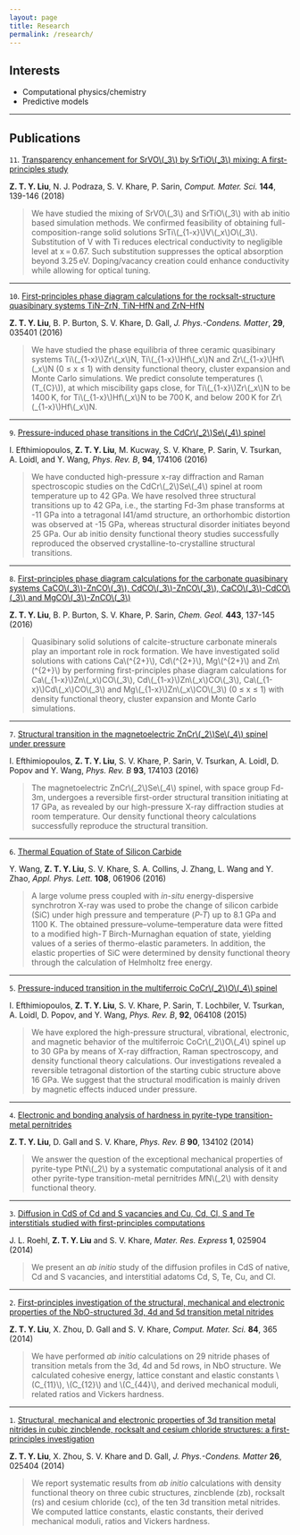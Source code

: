 ```yaml
---
layout: page
title: Research
permalink: /research/
---
```


Interests
--------
* Computational physics/chemistry
* Predictive models

-----------------

Publications
------------

`11`. [Transparency enhancement for SrVO\\(\_3\\) by SrTiO\\(\_3\\) mixing: A first-principles study
](https://www.sciencedirect.com/science/article/pii/S092702561730705X)

**Z. T. Y. Liu**, N. J. Podraza, S. V. Khare, P. Sarin, *Comput. Mater. Sci.* **144**, 139-146 (2018)

> We have studied the mixing of SrVO\\(\_3\\) and SrTiO\\(\_3\\) with ab initio based simulation methods. We confirmed feasibility of obtaining full-composition-range solid solutions SrTi\\(\_{1-x}\\)V\\(\_x\\)O\\(\_3\\). Substitution of V with Ti reduces electrical conductivity to negligible level at x = 0.67. Such substitution suppresses the optical absorption beyond 3.25 eV. Doping/vacancy creation could enhance conductivity while allowing for optical tuning.

-----------------

`10`. [First-principles phase diagram calculations for the rocksalt-structure quasibinary systems TiN–ZrN, TiN–HfN and ZrN–HfN](http://iopscience.iop.org/article/10.1088/0953-8984/29/3/035401)

**Z. T. Y. Liu**, B. P. Burton, S. V. Khare, D. Gall, *J. Phys.-Condens. Matter*, **29**, 035401 (2016)

> We have studied the phase equilibria of three ceramic quasibinary systems Ti\\(\_{1-x}\\)Zr\\(\_x\\)N, Ti\\(\_{1-x}\\)Hf\\(\_x\\)N and Zr\\(\_{1-x}\\)Hf\\(\_x\\)N (0 ≤ x ≤ 1) with density functional theory, cluster expansion and Monte Carlo simulations. We predict consolute temperatures (\\(T_{C}\\)), at which miscibility gaps close, for Ti\\(\_{1-x}\\)Zr\\(\_x\\)N to be 1400 K, for Ti\\(\_{1-x}\\)Hf\\(\_x\\)N to be 700 K, and below 200 K for Zr\\(\_{1-x}\\)Hf\\(\_x\\)N.

-----------------

`9`. [Pressure-induced phase transitions in the CdCr\\(_2\\)Se\\(_4\\) spinel](http://journals.aps.org/prb/abstract/10.1103/PhysRevB.94.174106)

I. Efthimiopoulos, **Z. T. Y. Liu**, M. Kucway, S. V. Khare, P. Sarin, V. Tsurkan, A. Loidl, and Y. Wang, *Phys. Rev. B*, **94**, 174106 (2016)

> We have conducted high-pressure x-ray diffraction and Raman spectroscopic studies on the CdCr\\(_2\\)Se\\(_4\\) spinel at room temperature up to 42 GPa. We have resolved three structural transitions up to 42 GPa, i.e., the starting Fd-3m phase transforms at -11 GPa into a tetragonal I41/amd structure, an orthorhombic distortion was observed at -15 GPa, whereas structural disorder initiates beyond 25 GPa. Our ab initio density functional theory studies successfully reproduced the observed crystalline-to-crystalline structural transitions.

-----------------

`8`. [First-principles phase diagram calculations for the carbonate quasibinary systems CaCO\\(_3\\)-ZnCO\\(_3\\), CdCO\\(_3\\)-ZnCO\\(_3\\), CaCO\\(_3\\)-CdCO\\(_3\\) and MgCO\\(_3\\)-ZnCO\\(_3\\)](http://www.sciencedirect.com/science/article/pii/S0009254116304934)

**Z. T. Y. Liu**, B. P. Burton, S. V. Khare, P. Sarin, *Chem. Geol.* **443**, 137-145 (2016)

> Quasibinary solid solutions of calcite-structure carbonate minerals play an important role in rock formation. We have investigated solid solutions with cations Ca\\(^{2+}\\), Cd\\(^{2+}\\), Mg\\(^{2+}\\) and Zn\\(^{2+}\\) by performing first-principles phase diagram calculations for Ca\\(\_{1-x}\\)Zn\\(\_x\\)CO\\(_3\\), Cd\\(\_{1-x}\\)Zn\\(\_x\\)CO\\(_3\\), Ca\\(\_{1-x}\\)Cd\\(\_x\\)CO\\(_3\\) and Mg\\(\_{1-x}\\)Zn\\(\_x\\)CO\\(_3\\) (0 ≤ x ≤ 1) with density functional theory, cluster expansion and Monte Carlo simulations.

-----------------

`7`. [Structural transition in the magnetoelectric ZnCr\\(_2\\)Se\\(_4\\) spinel under pressure](https://journals.aps.org/prb/abstract/10.1103/PhysRevB.93.174103)

I. Efthimiopoulos, **Z. T. Y. Liu**, S. V. Khare, P. Sarin, V. Tsurkan, A. Loidl, D. Popov and Y. Wang, *Phys. Rev. B* **93**, 174103 (2016)

> Τhe magnetoelectric ZnCr\\(_2\\)Se\\(_4\\) spinel, with space group Fd-3m, undergoes a reversible first-order structural transition initiating at 17 GPa, as revealed by our high-pressure X-ray diffraction studies at room temperature. Our density functional theory calculations successfully reproduce the structural transition.

-----------------

`6`. [Thermal Equation of State of Silicon Carbide](http://scitation.aip.org/content/aip/journal/apl/108/6/10.1063/1.4941797)

Y. Wang, **Z. T. Y. Liu**, S. V. Khare, S. A. Collins, J. Zhang, L. Wang and Y. Zhao, *Appl. Phys. Lett.* **108**, 061906 (2016)

> A large volume press coupled with *in-situ* energy-dispersive synchrotron X-ray was used to probe the change of silicon carbide (SiC) under high pressure and temperature (*P-T*) up to 8.1 GPa and 1100 K. The obtained pressure–volume–temperature data were fitted to a modified high-*T* Birch-Murnaghan equation of state, yielding values of a series of thermo-elastic parameters. In addition, the elastic properties of SiC were determined by density functional theory through the calculation of Helmholtz free energy.

-----------------

`5`. [Pressure-induced transition in the multiferroic CoCr\\(_2\\)O\\(_4\\) spinel](http://journals.aps.org/prb/abstract/10.1103/PhysRevB.92.064108)

I. Efthimiopoulos, **Z. T. Y. Liu**, S. V. Khare, P. Sarin, T. Lochbiler, V. Tsurkan, A. Loidl, D. Popov, and Y. Wang, *Phys. Rev. B*, **92**, 064108 (2015)

> We have explored the high-pressure structural, vibrational, electronic, and magnetic behavior of the multiferroic CoCr\\(_2\\)O\\(_4\\) spinel up to 30 GPa by means of X-ray diffraction, Raman spectroscopy, and density functional theory calculations. Our investigations revealed a reversible tetragonal distortion of the starting cubic structure above 16 GPa. We suggest that the structural modification is mainly driven by magnetic effects induced under pressure.

-----------------

`4`. [Electronic and bonding analysis of hardness in pyrite-type transition-metal pernitrides](http://journals.aps.org/prb/abstract/10.1103/PhysRevB.90.134102)

**Z. T. Y. Liu**, D. Gall and S. V. Khare, *Phys. Rev. B* **90**, 134102 (2014)

> We answer the question of the exceptional mechanical properties of pyrite-type PtN\\(_2\\) by a systematic computational analysis of it and other pyrite-type transition-metal pernitrides *M*N\\(_2\\) with density functional theory.

-----------------

`3`. [Diffusion in CdS of Cd and S vacancies and Cu, Cd, Cl, S and Te interstitials studied with first-principles computations](http://iopscience.iop.org/2053-1591/1/2/025904/)

J. L. Roehl, **Z. T. Y. Liu** and S. V. Khare, *Mater. Res. Express* **1**, 025904 (2014)

> We present an *ab initio* study of the diffusion profiles in CdS of native, Cd and S vacancies, and interstitial adatoms Cd, S, Te, Cu, and Cl.

-----------------

`2`. [First-principles investigation of the structural, mechanical and electronic properties of the NbO-structured 3d, 4d and 5d transition metal nitrides](http://www.sciencedirect.com/science/article/pii/S0927025613007957)

**Z. T. Y. Liu**, X. Zhou, D. Gall and S. V. Khare, *Comput. Mater. Sci.* **84**, 365 (2014)

> We have performed *ab initio* calculations on 29 nitride phases of transition metals from the 3d, 4d and 5d rows, in NbO structure. We calculated cohesive energy, lattice constant and elastic constants \\(C\_{11}\\), \\(C\_{12}\\) and \\(C\_{44}\\), and derived mechanical moduli, related ratios and Vickers hardness.

-----------------

`1`. [Structural, mechanical and electronic properties of 3d transition metal nitrides in cubic zincblende, rocksalt and cesium chloride structures: a first-principles investigation](http://iopscience.iop.org/0953-8984/26/2/025404/)

**Z. T. Y. Liu**, X. Zhou, S. V. Khare and D. Gall, *J. Phys.-Condens. Matter* **26**, 025404 (2014)

> We report systematic results from *ab initio* calculations with density functional theory on three cubic structures, zincblende (zb), rocksalt (rs) and cesium chloride (cc), of the ten 3d transition metal nitrides. We computed lattice constants, elastic constants, their derived mechanical moduli, ratios and Vickers hardness.
